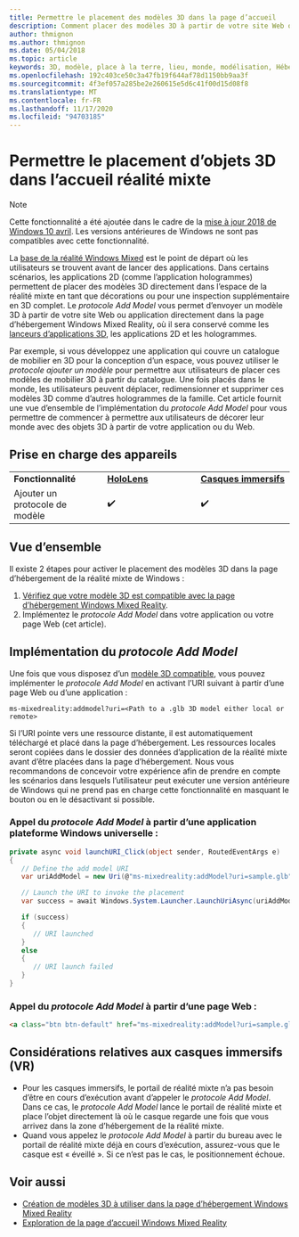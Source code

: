 ```yaml
---
title: Permettre le placement des modèles 3D dans la page d’accueil
description: Comment placer des modèles 3D à partir de votre site Web ou de votre application dans la page d’hébergement de Windows Mixed Reality
author: thmignon
ms.author: thmignon
ms.date: 05/04/2018
ms.topic: article
keywords: 3D, modèle, place à la terre, lieu, monde, modélisation, Hébergement de réalité mixte, Web, application, casque de réalité mixte, casque Windows Mixed realisation, casque de réalité virtuelle
ms.openlocfilehash: 192c403ce50c3a47fb19f644af78d1150bb9aa3f
ms.sourcegitcommit: 4f3ef057a285be2e260615e5d6c41f00d15d08f8
ms.translationtype: MT
ms.contentlocale: fr-FR
ms.lasthandoff: 11/17/2020
ms.locfileid: "94703185"
---
```

# <a name="enable-placement-of-3d-models-in-the-mixed-reality-home"></a>Permettre le placement d’objets 3D dans l’accueil réalité mixte

> [!NOTE]
> Cette fonctionnalité a été ajoutée dans le cadre de la [mise à jour 2018 de Windows 10 avril](https://docs.microsoft.com/windows/mixed-reality/enthusiast-guide/release-notes-april-2018). Les versions antérieures de Windows ne sont pas compatibles avec cette fonctionnalité.

La [base de la réalité Windows Mixed](../discover/navigating-the-windows-mixed-reality-home.md) est le point de départ où les utilisateurs se trouvent avant de lancer des applications. Dans certains scénarios, les applications 2D (comme l’application hologrammes) permettent de placer des modèles 3D directement dans l’espace de la réalité mixte en tant que décorations ou pour une inspection supplémentaire en 3D complet. Le *protocole Add Model* vous permet d’envoyer un modèle 3D à partir de votre site Web ou application directement dans la page d’hébergement Windows Mixed Reality, où il sera conservé comme les [lanceurs d’applications 3D](3d-app-launcher-design-guidance.md), les applications 2D et les hologrammes. 

Par exemple, si vous développez une application qui couvre un catalogue de mobilier en 3D pour la conception d’un espace, vous pouvez utiliser le *protocole ajouter un modèle* pour permettre aux utilisateurs de placer ces modèles de mobilier 3D à partir du catalogue. Une fois placés dans le monde, les utilisateurs peuvent déplacer, redimensionner et supprimer ces modèles 3D comme d’autres hologrammes de la famille. Cet article fournit une vue d’ensemble de l’implémentation du *protocole Add Model* pour vous permettre de commencer à permettre aux utilisateurs de décorer leur monde avec des objets 3D à partir de votre application ou du Web.

## <a name="device-support"></a>Prise en charge des appareils

<table>
    <colgroup>
    <col width="33%" />
    <col width="33%" />
    <col width="33%" />
    </colgroup>
    <tr>
        <td><strong>Fonctionnalité</strong></td>
        <td><a href="../hololens-hardware-details.md"><strong>HoloLens</strong></a></td>
        <td><a href="../discover/immersive-headset-hardware-details.md"><strong>Casques immersifs</strong></a></td>
    </tr>
     <tr>
        <td>Ajouter un protocole de modèle</td>
        <td>✔️</td>
        <td>✔️</td>
    </tr>
</table>

## <a name="overview"></a>Vue d’ensemble

Il existe 2 étapes pour activer le placement des modèles 3D dans la page d’hébergement de la réalité mixte de Windows :
1. [Vérifiez que votre modèle 3D est compatible avec la page d’hébergement Windows Mixed Reality](creating-3d-models-for-use-in-the-windows-mixed-reality-home.md).
2. Implémentez le *protocole Add Model* dans votre application ou votre page Web (cet article).

## <a name="implementing-the-add-model-protocol"></a>Implémentation du *protocole Add Model*

Une fois que vous disposez d’un [modèle 3D compatible](creating-3d-models-for-use-in-the-windows-mixed-reality-home.md), vous pouvez implémenter le *protocole Add Model* en activant l’URI suivant à partir d’une page Web ou d’une application :

```
ms-mixedreality:addmodel?uri=<Path to a .glb 3D model either local or remote>
```

Si l’URI pointe vers une ressource distante, il est automatiquement téléchargé et placé dans la page d’hébergement. Les ressources locales seront copiées dans le dossier des données d’application de la réalité mixte avant d’être placées dans la page d’hébergement. Nous vous recommandons de concevoir votre expérience afin de prendre en compte les scénarios dans lesquels l’utilisateur peut exécuter une version antérieure de Windows qui ne prend pas en charge cette fonctionnalité en masquant le bouton ou en le désactivant si possible. 

### <a name="invoking-the-add-model-protocol-from-a-universal-windows-platform-app"></a>Appel du *protocole Add Model* à partir d’une application plateforme Windows universelle :

```C#
private async void launchURI_Click(object sender, RoutedEventArgs e)
{
   // Define the add model URI
   var uriAddModel = new Uri(@"ms-mixedreality:addModel?uri=sample.glb");

   // Launch the URI to invoke the placement
   var success = await Windows.System.Launcher.LaunchUriAsync(uriAddModel);

   if (success)
   {
      // URI launched
   }
   else
   {
      // URI launch failed
   }
}
```

### <a name="invoking-the-add-model-protocol-from-a-webpage"></a>Appel du *protocole Add Model* à partir d’une page Web :

```html
<a class="btn btn-default" href="ms-mixedreality:addModel?uri=sample.glb"> Place 3D Model </a>
```

## <a name="considerations-for-immersive-vr-headsets"></a>Considérations relatives aux casques immersifs (VR)

* Pour les casques immersifs, le portail de réalité mixte n’a pas besoin d’être en cours d’exécution avant d’appeler le *protocole Add Model*. Dans ce cas, le *protocole Add Model* lance le portail de réalité mixte et place l’objet directement là où le casque regarde une fois que vous arrivez dans la zone d’hébergement de la réalité mixte. 
* Quand vous appelez le *protocole Add Model* à partir du bureau avec le portail de réalité mixte déjà en cours d’exécution, assurez-vous que le casque est « éveillé ». Si ce n’est pas le cas, le positionnement échoue. 

## <a name="see-also"></a>Voir aussi

* [Création de modèles 3D à utiliser dans la page d’hébergement Windows Mixed Reality](creating-3d-models-for-use-in-the-windows-mixed-reality-home.md)
* [Exploration de la page d’accueil Windows Mixed Reality](../discover/navigating-the-windows-mixed-reality-home.md)
